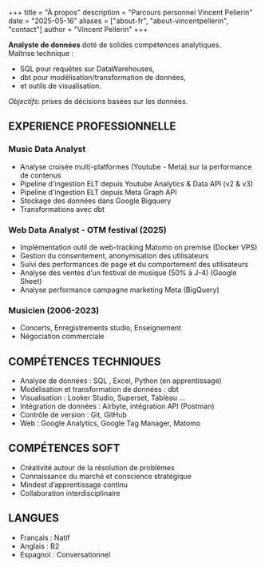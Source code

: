 +++
title = "À propos"
description = "Parcours personnel Vincent Pellerin" 
date = "2025-05-16" 
aliases = ["about-fr", "about-vincentpellerin", "contact"] 
author = "Vincent Pellerin" 
+++


**Analyste de données** doté de solides compétences analytiques.\
Maîtrise technique :
- SQL pour requêtes sur DataWarehouses,
- dbt pour modélisation/transformation de données,
- et outils de visualisation.

*Objectifs*: prises de décisions basées sur les données.

## EXPERIENCE PROFESSIONNELLE

### Music Data Analyst

- Analyse croisée multi-platformes (Youtube - Meta) sur la performance de contenus
- Pipeline d'ingestion ELT depuis Youtube Analytics & Data API (v2 & v3)
- Pipeline d'ingestion ELT depuis Meta Graph API
- Stockage des données dans Google Bigquery
- Transformations avec dbt

### Web Data Analyst - OTM festival (2025)

- Implémentation outil de web-tracking Matomo on premise (Docker VPS)
- Gestion du consentement, anonymisation des utilisateurs
- Suivi des performances de page et du comportement des utilisateurs
- Analyse des ventes d’un festival de musique (50% à J-4) (Google Sheet)
- Analyse performance campagne marketing Meta (BigQuery)

### Musicien (2006-2023)

- Concerts, Enregistrements studio, Enseignement
- Négociation commerciale

## COMPÉTENCES TECHNIQUES

- Analyse de données : SQL , Excel, Python (en apprentissage)
- Modélisation et transformation de données : dbt 
- Visualisation : Looker Studio,  Superset, Tableau …
- Intégration de données : Airbyte, intégration API (Postman)
- Contrôle de version : Git, GitHub
- Web : Google Analytics, Google Tag Manager, Matomo

## COMPÉTENCES SOFT

- Créativité autour de la résolution de problèmes
- Connaissance du marché et conscience stratégique
- Mindest d’apprentissage continu
- Collaboration interdisciplinaire

## LANGUES

- Français : Natif  
- Anglais : B2  
- Espagnol : Conversationnel
